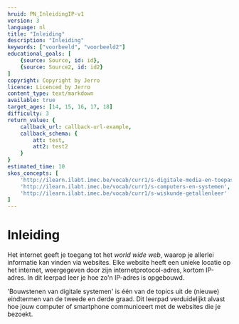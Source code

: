 ```yaml
---
hruid: PN_InleidingIP-v1
version: 3
language: nl
title: "Inleiding"
description: "Inleiding"
keywords: ["voorbeeld", "voorbeeld2"]
educational_goals: [
    {source: Source, id: id}, 
    {source: Source2, id: id2}
]
copyright: Copyright by Jerro
licence: Licenced by Jerro
content_type: text/markdown
available: true
target_ages: [14, 15, 16, 17, 18]
difficulty: 3
return_value: {
    callback_url: callback-url-example,
    callback_schema: {
        att: test,
        att2: test2
    }
}
estimated_time: 10
skos_concepts: [
    'http://ilearn.ilabt.imec.be/vocab/curr1/s-digitale-media-en-toepassingen', 
    'http://ilearn.ilabt.imec.be/vocab/curr1/s-computers-en-systemen', 
    'http://ilearn.ilabt.imec.be/vocab/curr1/s-wiskunde-getallenleer'
]
---
```


# Inleiding

Het internet geeft je toegang tot het *world wide web*, waarop je allerlei informatie kan vinden via websites. Elke website heeft een unieke locatie op het internet, weergegeven door zijn internetprotocol-adres, kortom IP-adres. In dit leerpad leer je hoe zo'n IP-adres is opgebouwd.

'Bouwstenen van digitale systemen' is één van de topics uit de (nieuwe) eindtermen van de tweede en derde graad. Dit leerpad verduidelijkt alvast hoe jouw computer of smartphone communiceert met de websites die je bezoekt.
